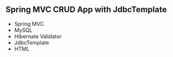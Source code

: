 ## Spring MVC CRUD App with JdbcTemplate

* Spring MVC
* MySQL
* Hibernate Validator
* JdbcTemplate
* HTML